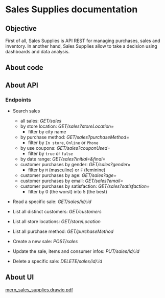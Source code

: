 # Sales Supplies documentation

## Objective
First of all, Sales Supplies is API REST for managing purchases, sales and inventory. In another hand, Sales Supplies allow to take a decision using dashboards and data analysis.

## About code

## About API
### Endpoints

- Search sales
    - all sales: *GET/sales*
    - by store location: *GET/sales?storeLocation=<city>*
        - filter by city name
    - by purchase method: *GET/sales?purchaseMethod=<method>*
        - filter by `In store`, `Online` or `Phone`
    - by use coupons: *GET/sales?couponUsed=<boolean>*
        - filter by `true` or `false`
    - by date range: *GET/sales?initial=<date>&final=<date>*
    - customer purchases by gender: *GET/sales?gender=<gender>*
        - filter by `M` (masculine) or `F` (feminine)
    - customer purchases by age: *GET/sales?age=<age>*
    - customer purchases by email: *GET/sales?email=<email>*
    - customer purchases by satisfaction: *GET/sales?satisfaction=<level>*
        - filter by 0 (the worst) into 5 (the best)
    
    
- Read a specific sale: *GET/sales/id/:id*

- List all distinct customers: *GET/customers*

- List all store locations: *GET/storeLocation*
    
- List all purchase method: *GET/purchaseMethod*

- Create a new sale: *POST/sales*

- Update the sale, items and consumer infos: *PUT/sales/id/:id*
    
- Delete a specific sale: *DELETE/sales/id/:id*

## About UI
[mern_sales_supplies.drawio.pdf](https://github.com/augsmachado/mern_sales_supplies/files/7414775/mern_sales_supplies.drawio.pdf)



